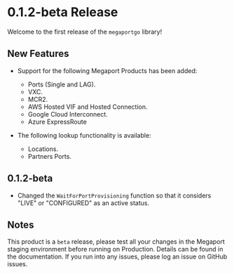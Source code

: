 # 0.1.2-beta Release

Welcome to the first release of the `megaportgo` library!

## New Features
 - Support for the following Megaport Products has been added:
   - Ports (Single and LAG).
   - VXC.
   - MCR2.
   - AWS Hosted VIF and Hosted Connection.
   - Google Cloud Interconnect.
   - Azure ExpressRoute
   
 - The following lookup functionality is available:
   - Locations.
   - Partners Ports.

## 0.1.2-beta
 - Changed the `WaitForPortProvisioning` function so that it considers
   "LIVE" or "CONFIGURED" as an active status.
   
## Notes
This product is a `beta` release, please test all your changes in the
Megaport staging environment before running on Production. Details can
be found in the documentation. If you run into any issues, please log 
an issue on GitHub issues.